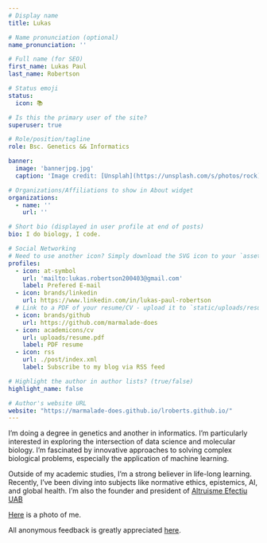 ```yaml
---
# Display name
title: Lukas

# Name pronunciation (optional)
name_pronunciation: ''

# Full name (for SEO)
first_name: Lukas Paul
last_name: Robertson

# Status emoji
status:
  icon: 📚

# Is this the primary user of the site?
superuser: true

# Role/position/tagline
role: Bsc. Genetics && Informatics

banner:
  image: 'bannerjpg.jpg'
  caption: 'Image credit: [Unsplah](https://unsplash.com/s/photos/rock). I sadly forgot the author'

# Organizations/Affiliations to show in About widget
organizations:
  - name: ''
    url: ''

# Short bio (displayed in user profile at end of posts)
bio: I do biology, I code.

# Social Networking
# Need to use another icon? Simply download the SVG icon to your `assets/media/icons/` folder.
profiles:
  - icon: at-symbol
    url: 'mailto:lukas.robertson200403@gmail.com'
    label: Prefered E-mail
  - icon: brands/linkedin
    url: https://www.linkedin.com/in/lukas-paul-robertson
  # Link to a PDF of your resume/CV - upload it to `static/uploads/resume.pdf`
  - icon: brands/github
    url: https://github.com/marmalade-does
  - icon: academicons/cv
    url: uploads/resume.pdf
    label: PDF resume
  - icon: rss
    url: ./post/index.xml
    label: Subscribe to my blog via RSS feed

# Highlight the author in author lists? (true/false)
highlight_name: false

# Author's website URL
website: "https://marmalade-does.github.io/lroberts.github.io/"
---
```


I’m doing a degree in genetics and another in informatics. I’m particularly interested in exploring the intersection of data science and molecular biology. I’m fascinated by innovative approaches to solving complex biological problems, especially the application of machine learning.

Outside of my academic studies, I’m a strong believer in life-long learning. Recently, I’ve been diving into subjects like normative ethics, epistemics, AI, and global health. I’m also the founder and president of [Altruisme Efectiu UAB](https://sites.google.com/view/altruisme-efectiu-uab/home)

[Here](/uploads/face_profile.jpg) is a photo of me.

All anonymous feedback is greatly appreciated [here](https://www.admonymous.co/lroberts). 
